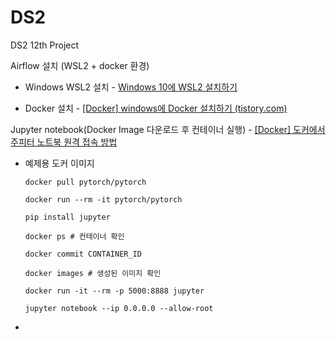 # DS2

DS2 12th Project

Airflow 설치 (WSL2 + docker 환경)

- Windows WSL2 설치 - [Windows 10에 WSL2 설치하기](https://hkim-data.tistory.com/17)

- Docker 설치 - [[Docker] windows에 Docker 설치하기 (tistory.com)](https://hkim-data.tistory.com/16)

Jupyter notebook(Docker Image 다운로드 후 컨테이너 실행) - [[Docker] 도커에서 주피터 노트북 원격 접속 방법](https://yeko90.tistory.com/entry/how-to-run-jupyter-docker)

- 예제용 도커 이미지
  
  ```
  docker pull pytorch/pytorch
  
  docker run --rm -it pytorch/pytorch
  
  pip install jupyter
  
  docker ps # 컨테이너 확인 
  
  docker commit CONTAINER_ID
  
  docker images # 생성된 이미지 확인
  
  docker run -it --rm -p 5000:8888 jupyter
  
  jupyter notebook --ip 0.0.0.0 --allow-root
  ```

- 
